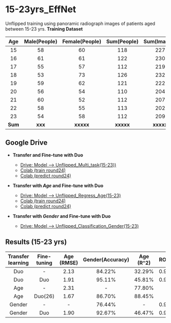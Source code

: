 # 15-23yrs_EffNet
Unflipped training using panoramic radiograph images of patients aged between 15-23 yrs.
**Training Dataset**

|  Age  | Male(People)  | Female(People)  | Sum(People)  |  Sum(Images) |
|:-----:|:-------------:|:---------------:|:------------:|:------------:|
|  15   |      58       |       60        |      118     |      227     |
|  16   |      61       |       61        |      122     |      230     |
|  17   |      55       |       57        |      112     |      219     |
|  18   |      53       |       73        |      126     |      232     |
|  19   |      59       |       62        |      121     |      222     |
|  20   |      56       |       54        |      110     |      204     |
|  21   |      60       |       52        |      112     |      207     |
|  22   |      58       |       55        |      113     |      202     |
|  23   |      54       |       58        |      112     |      209     |
|**Sum**|    **xxx**    |    **xxxxx**    |   **xxxxx**  |   **xxxxx**  |

## Google Drive
* **Transfer and Fine-tune with Duo**
  * [Drive: Model --> Unflipped_Multi_task(15-23))](https://drive.google.com/drive/u/0/folders/1_hdKLDWBX_E0QvL7J44P0DTG6xRfCxjW)
  * [Colab (train round24)](https://colab.research.google.com/drive/1cGdcc2TG4UnFWl8vpL8IIaQ4D_BI_YqA?usp=sharing)
  * [Colab (predict round24)](https://colab.research.google.com/drive/1GrPRzo9qlIRBH-3XHlfztdwYy_yjGOgW?usp=sharing)

* **Transfer with *Age* and Fine-tune with Duo**
  * [Drive: Model --> Unflipped_Regress_Age(15-23)]()
  * [Colab (train round24)]()
  * [Colab (predict round24)]()

* **Transfer with *Gender* and Fine-tune with Duo**
  * [Drive: Model --> Unflipped_Classification_Gender(15-23)](https://drive.google.com/drive/u/0/folders/1gSnNTp_DwS-gacctGDKAy0MGtKOMxsEk)


## Results (15-23 yrs)
|  Transfer learning  | Fine-tuning  | Age (RMSE)  | Gender(Accuracy)  |  Age (R^2) |   ROC  | Epochs |
| :------------------:|:------------:|:-----------:|:-----------------:|:----------:|:------:|:------:|
|         Duo         |      -       |     2.13    |      84.22%       |   32.29%   |  0.95  |  4,000 |
|         Duo         |      Duo     |     1.91    |      95.11%       |   45.81%   |  0.99  |  3,250 |
|         Age         |      -       |     2.31    |        -          |   77.80%   |  |3,250 |
|         Age         |   Duo(26)    |     1.67    |      86.70%       |   88.45%   |  |3,250 |
|        Gender       |      -       |      -      |      76.44%       |     -      |  0.92  | 2,250 |
|        Gender       |     Duo      |     1.90    |      92.67%       |   46.47%   |   0.98  |x,500 |

